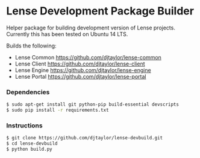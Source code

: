 # Lense Development Package Builder

Helper package for building development version of Lense projects. Currently this has been tested on Ubuntu 14 LTS.

Builds the following:
 - Lense Common <https://github.com/djtaylor/lense-common>
 - Lense Client <https://github.com/djtaylor/lense-client>
 - Lense Engine <https://github.com/djtaylor/lense-engine>
 - Lense Portal <https://github.com/djtaylor/lense-portal>

### Dependencies

```sh
$ sudo apt-get install git python-pip build-essential devscripts
$ sudo pip install -r requirements.txt

```

### Instructions

```sh
$ git clone https://github.com/djtaylor/lense-devbuild.git
$ cd lense-devbuild
$ python build.py
```